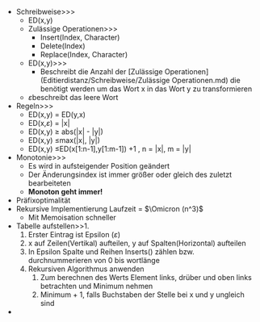 - Schreibweise>>>
    - ED(x,y) 
    - Zulässige Operationen>>>
        - Insert(Index, Character)
        - Delete(Index)
        - Replace(Index, Character)
    - ED(x,y)>>>
        - Beschreibt die Anzahl der [Zulässige Operationen](Editierdistanz/Schreibweise/Zulässige Operationen.md) die benötigt werden um das Wort x in das Wort y zu transformieren
    - $\varepsilon$beschreibt das leere Wort
- Regeln>>>
    - ED(x,y) = ED(y,x)
    - ED(x,$\varepsilon$) = |x|
    - ED(x,y) ≥ abs(|x| - |y|)
    - ED(x,y) $\leq$max(|x|, |y|)
    - ED(x,y) $\leq$ED(x[1:n-1],y[1:m-1]) +1 , n = |x|, m = |y|
- Monotonie>>>
    - Es wird in aufsteigender Position geändert
    - Der Änderungsindex ist immer größer oder gleich des zuletzt bearbeiteten
    - **Monoton geht immer!** 
- Präfixoptimalität
- Rekursive Implementierung Laufzeit = $\Omicron (n^3)$
    - Mit Memoisation schneller 
- Tabelle aufstellen>>1.
    1. Erster Eintrag ist Epsilon ($\varepsilon$)
    2. x auf Zeilen(Vertikal) aufteilen, y auf Spalten(Horizontal) aufteilen
    3. In Epsilon Spalte und Reihen Inserts() zählen bzw. durchnummerieren von 0 bis wortlänge
    4. Rekursiven Algorithmus anwenden
        1. Zum berechnen des Werts Element links, drüber und oben links betrachten und Minimum nehmen
        2. Minimum + 1, falls Buchstaben der Stelle bei x und y ungleich sind
- 
